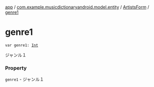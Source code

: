 [app](../../index.md) / [com.example.musicdictionaryandroid.model.entity](../index.md) / [ArtistsForm](index.md) / [genre1](./genre1.md)

# genre1

`var genre1: `[`Int`](https://kotlinlang.org/api/latest/jvm/stdlib/kotlin/-int/index.html)

ジャンル１

### Property

`genre1` - ジャンル１